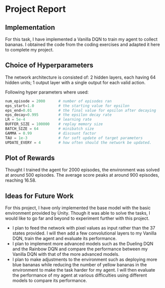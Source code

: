 # Project Report

## Implementation

For this task, I have implemented a Vanilla DQN to train my agent to collect bananas. I obtained the code from the coding exercises and adapted it here to complete my project.

## Choice of Hyperparameters

The network architecture is consisted of: 2 hidden layers, each having 64 hidden units; 1 output layer with a single output for each valid action.

Following hyper parameters where used:
``` python
num_episode = 2000      # number of episodes ran
eps_start=1.0           # the starting value for epsilon
eps_end=0.01            # the final value for epsilon after decaying
eps_decay=0.995         # the epsilon decay rate
LR = 5e-4               # learning rate
BUFFER_SIZE = 100000    # replay memory size
BATCH_SIZE = 64         # minibatch size
GAMMA = 0.99            # discount factor
TAU = 1e-3              # for soft update of target parameters
UPDATE_EVERY = 4        # how often should the network be updated.
```

## Plot of Rewards

Thought I trained the agent for 2000 episodes, the environment was solved at around 500 episodes. The average score peaks at around 900 episodes, reaching 16.58.  


## Ideas for Future Work

For this project, I have only implemented the base model with the basic environment provided by Unity. Though it was able to solve the tasks, I would like to go far and beyond to experiment further with this project. 

- I plan to feed the network with pixel values as input rather than the 37 states provided. I will then add a few convolutional layers to my Vanilla DQN, train the agent and evaluate its performance.
- I plan to implement more advanced models such as the Dueling DQN and the Rainbow DQN and compare the performance between my Vanilla DQN with that of the more advanced models.
- I plan to make adjustments to the environment such as deploying more blue bananas while reducing the number of yellow bananas in the environment to make the task harder for my agent. I will then evaluate the performance of my agent at various difficulties using different models to compare its performance.


```python

```
